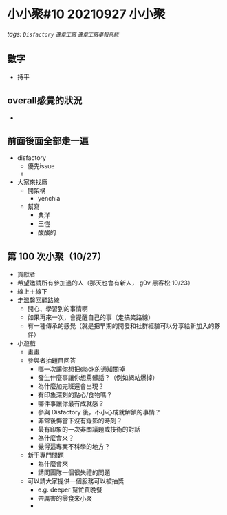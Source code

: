 # 小小聚#10 20210927 <span class="label label-success">小小聚</span>
###### tags: `Disfactory` `違章工廠` `違章工廠舉報系統`

## 數字
- 持平

## overall感覺的狀況
- 


## 前面後面全部走一遍

- disfactory
    - 優先issue
    - 
- 大家來找廠
    - 開架構
        - yenchia
    - 幫寫
        - 典洋
        - 王愷
        - 酸酸的



## 第 100 次小聚（10/27）
- 貢獻者
- 希望邀請所有參加過的人（那天也會有新人， g0v 黑客松 10/23）
- 線上＋線下
- 走溫馨回顧路線
    - 開心、學習到的事情啊
    - 如果再來一次，會提醒自己的事（走搞笑路線）
    - 有一種傳承的感覺（就是把早期的開發和社群經驗可以分享給新加入的夥伴）
- 小遊戲
    - 畫畫
    - 參與者抽題目回答
        - 哪一次讓你想把slack的通知關掉
        - 發生什麼事讓你想罵髒話？（例如網站爆掉）
        - 為什麼加完班還會出現？
        - 有印象深刻的點心/食物嗎？
        - 哪件事讓你最有成就感？
        - 參與 Disfactory 後，不小心成就解鎖的事情？
        - 非常後悔當下沒有錄影的時刻？
        - 最有印象的一次非關議題或技術的對話
        - 為什麼會來？
        - 覺得這專案不科學的地方？
    - 新手專門問題
        - 為什麼會來
        - 請問團隊一個很失禮的問題
    - 可以請大家提供一個服務可以被抽獎
        - e.g. deeper 幫忙買晚餐
        - 帶厲害的零食來小聚
        - 

